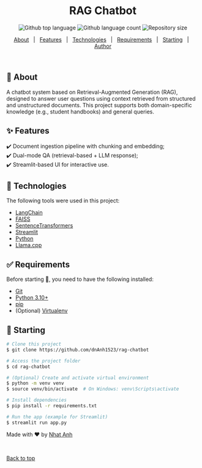 <h1 align="center">RAG Chatbot</h1>

<p align="center">
  <img alt="Github top language" src="https://img.shields.io/github/languages/top/dnAnh1523/RAG-chatbot?color=56BEB8">
  <img alt="Github language count" src="https://img.shields.io/github/languages/count/dnAnh1523/RAG-chatbot?color=56BEB8">
  <img alt="Repository size" src="https://img.shields.io/github/repo-size/dnAnh1523/RAG-chatbot?color=56BEB8">
</p>

<p align="center">
  <a href="#dart-about">About</a> &#xa0; | &#xa0; 
  <a href="#sparkles-features">Features</a> &#xa0; | &#xa0;
  <a href="#rocket-technologies">Technologies</a> &#xa0; | &#xa0;
  <a href="#white_check_mark-requirements">Requirements</a> &#xa0; | &#xa0;
  <a href="#checkered_flag-starting">Starting</a> &#xa0; | &#xa0;
  <a href="https://github.com/dnAnh1523" target="_blank">Author</a>
</p>

<br>

## :dart: About ##

A chatbot system based on Retrieval-Augmented Generation (RAG), designed to answer user questions using context retrieved from structured and unstructured documents. This project supports both domain-specific knowledge (e.g., student handbooks) and general queries.

## :sparkles: Features ##

:heavy_check_mark: Document ingestion pipeline with chunking and embedding;\
:heavy_check_mark: Dual-mode QA (retrieval-based + LLM response);\
:heavy_check_mark: Streamlit-based UI for interactive use.

## :rocket: Technologies ##

The following tools were used in this project:

- [LangChain](https://www.langchain.com/)
- [FAISS](https://github.com/facebookresearch/faiss)
- [SentenceTransformers](https://www.sbert.net/)
- [Streamlit](https://streamlit.io/)
- [Python](https://www.python.org/)
- [Llama.cpp](https://github.com/ggerganov/llama.cpp)

## :white_check_mark: Requirements ##

Before starting :checkered_flag:, you need to have the following installed:

- [Git](https://git-scm.com)
- [Python 3.10+](https://www.python.org/)
- [pip](https://pip.pypa.io/en/stable/)
- (Optional) [Virtualenv](https://virtualenv.pypa.io/)

## :checkered_flag: Starting ##

```bash
# Clone this project
$ git clone https://github.com/dnAnh1523/rag-chatbot

# Access the project folder
$ cd rag-chatbot

# (Optional) Create and activate virtual environment
$ python -m venv venv
$ source venv/bin/activate  # On Windows: venv\Scripts\activate

# Install dependencies
$ pip install -r requirements.txt

# Run the app (example for Streamlit)
$ streamlit run app.py
```

Made with :heart: by <a href="https://github.com/dnAnh1523" target="_blank">Nhat Anh</a>

&#xa0;

<a href="#top">Back to top</a>
